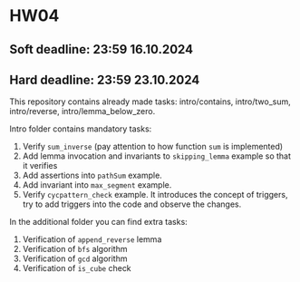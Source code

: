# HW04

## Soft deadline: 23:59 16.10.2024
## Hard deadline: 23:59 23.10.2024


This repository contains already made tasks: intro/contains, intro/two_sum, intro/reverse, intro/lemma_below_zero. 

Intro folder contains mandatory tasks:
1. Verify `sum_inverse` (pay attention to how function `sum` is implemented)
2. Add lemma invocation and invariants to `skipping_lemma` example so that it verifies
3. Add assertions into  `pathSum` example. 
4. Add invariant into `max_segment` example. 
5. Verify `cycpattern_check` example. It introduces the concept of triggers, try to add triggers into the code and observe the changes.

In the additional folder you can find extra tasks: 
1. Verification of `append_reverse` lemma
2. Verification of `bfs` algorithm 
3. Verification of `gcd` algorithm 
4. Verification of `is_cube` check